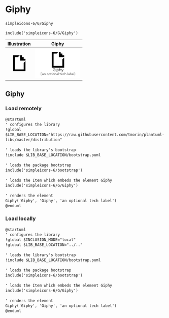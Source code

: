 # Giphy


```text
simpleicons-6/G/Giphy
```

```text
include('simpleicons-6/G/Giphy')
```



| Illustration | Giphy |
| :---: | :---: |
| ![illustration for Illustration](../../simpleicons-6/G/Giphy.png) | ![illustration for Giphy](../../simpleicons-6/G/Giphy.Local.png) |




## Giphy

### Load remotely
```plantuml
@startuml
' configures the library
!global $LIB_BASE_LOCATION="https://raw.githubusercontent.com/tmorin/plantuml-libs/master/distribution"

' loads the library's bootstrap
!include $LIB_BASE_LOCATION/bootstrap.puml

' loads the package bootstrap
include('simpleicons-6/bootstrap')

' loads the Item which embeds the element Giphy
include('simpleicons-6/G/Giphy')

' renders the element
Giphy('Giphy', 'Giphy', 'an optional tech label')
@enduml
```

### Load locally
```plantuml
@startuml
' configures the library
!global $INCLUSION_MODE="local"
!global $LIB_BASE_LOCATION="../.."

' loads the library's bootstrap
!include $LIB_BASE_LOCATION/bootstrap.puml

' loads the package bootstrap
include('simpleicons-6/bootstrap')

' loads the Item which embeds the element Giphy
include('simpleicons-6/G/Giphy')

' renders the element
Giphy('Giphy', 'Giphy', 'an optional tech label')
@enduml
```

